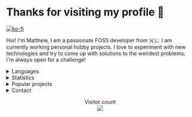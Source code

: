 <h1>Thanks for visiting my profile 👋</h1>

[![ko-fi](https://ko-fi.com/img/githubbutton_sm.svg)](https://ko-fi.com/altf2)

Hoi! I'm Matthew, I am a passionate FOSS developer from 🇳🇱. I am currently working personal hobby projects. I love to experiment with new technologies and try to come up with solutions to the weirdest problems. I'm always open for a challenge!
<br/>
<details>
      <summary> Languages </summary>
Here are the languages I know/am learning:
<br>
- Rust
<br>
- JavaScript/TypeScript
<br>
- .NET Core
<br>
- Python
<br>
- C
<br>
- A bit of go
<br>
- A bit of Java
<br> 
- Basics of x86 and RISC-V assembly
<br />
<br />
</details>
<details>
      <summary> Statistics </summary>
<br/>
  <img align="center" src="https://github-readme-stats.vercel.app/api?username=AltF02&show_icons=true&include_all_commits=true&theme=dracula" alt="AltF02's github stats" />
<br />
      
  <!--START_SECTION:waka-->
**🐱 My GitHub Data** 

> 🏆 301 Contributions in the Year 2022
 > 
> 📦 47.1 kB Used in GitHub's Storage 
 > 
> 💼 Opted to Hire
 > 
> 📜 64 Public Repositories 
 > 
> 🔑 22 Private Repositories  
 > 
**I Mostly Code in Rust** 

```text
Rust                     29 repos            ██████████░░░░░░░░░░░░░░░   39.73% 
Python                   19 repos            ██████░░░░░░░░░░░░░░░░░░░   26.03% 
JavaScript               8 repos             ██░░░░░░░░░░░░░░░░░░░░░░░   10.96% 
TypeScript               4 repos             █░░░░░░░░░░░░░░░░░░░░░░░░   5.48% 
Vue                      3 repos             █░░░░░░░░░░░░░░░░░░░░░░░░   4.11%

```



 Last Updated on 02/10/2022 09:20:28 UTC
<!--END_SECTION:waka-->
</details>
<details>
      <summary> Popular projects</summary>
            <a href="https://github.com/AltF02/x11-rs">
            <img align="center" src="https://github-readme-stats.vercel.app/api/pin/?username=AltF02&repo=X11-rs&theme=dracula" /> 
            <a href="https://github.com/AltF02/mouse-rs">
            <img align="center" src="https://github-readme-stats.vercel.app/api/pin/?username=AltF02&repo=mouse-rs&theme=dracula" />
            <a href="https://github.com/Rust-for-Linux/linux">
            <img align="center" src="https://github-readme-stats.vercel.app/api/pin/?username=Rust-for-linux&repo=linux&theme=dracula" /> 
      </a>
</details>
<details>
      <summary> Contact </summary>
<br/>
My contact details are available on <a href="https://altf2.dev">my site</a>
<br/>
</details>
  <p align="center"> 
  Visitor count<br>
  <img src="https://profile-counter.glitch.me/AltF02/count.svg" />
</p>


